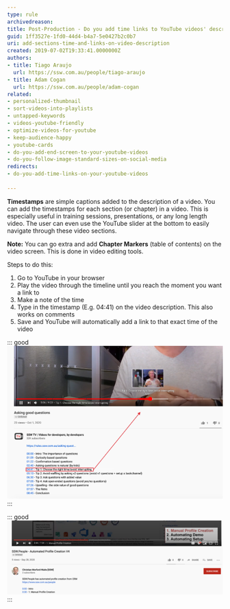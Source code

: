 ```yaml
---
type: rule
archivedreason: 
title: Post-Production - Do you add time links to YouTube videos' descriptions?
guid: 1ff3527e-1fd0-44d4-b4a7-5e0427b2c0b7
uri: add-sections-time-and-links-on-video-description
created: 2019-07-02T19:33:41.0000000Z
authors:
- title: Tiago Araujo
  url: https://ssw.com.au/people/tiago-araujo
- title: Adam Cogan
  url: https://ssw.com.au/people/adam-cogan
related:
- personalized-thumbnail
- sort-videos-into-playlists
- untapped-keywords
- videos-youtube-friendly
- optimize-videos-for-youtube
- keep-audience-happy
- youtube-cards
- do-you-add-end-screen-to-your-youtube-videos
- do-you-follow-image-standard-sizes-on-social-media
redirects:
- do-you-add-time-links-on-your-youtube-videos

---
```


**Timestamps** are simple captions added to the description of a video. You can add the timestamps  for each section (or chapter) in a video. This is especially useful in training sessions, presentations, or any long length video. The user can even use the YouTube slider at the bottom to easily navigate through these video sections.

**Note:** You can go extra and add **Chapter Markers** (table of contents) on the video screen. This is done in video editing tools.

<!--endintro-->

Steps to do this:

1. Go to YouTube in your browser
2. Play the video through the timeline until you reach the moment you want a link to
3. Make a note of the time
4. Type in the timestamp (E.g. 04:41) on the video description. This also works on comments
5. Save and YouTube will automatically add a link to that exact time of the video

::: good  
![Figure: Timestamps are interactive - Users can easily go to each section of the video by clicking on these links or using the slider](youtube-video-time-link.jpg)  
:::

::: good  
![Figure: Chapter Markers are rendered over the video and not interactive - A visual table of content inside the video screen - If you watch from        2:38 you will see a new section highlighted with a dip to black, subtle sound effect, and strikethrough on the section that just finished](table-contents-in-video-screen.png)  
:::
